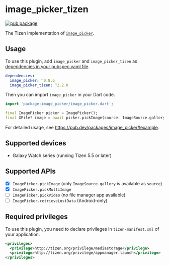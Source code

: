 # image_picker_tizen

[![pub package](https://img.shields.io/pub/v/image_picker_tizen.svg)](https://pub.dev/packages/image_picker_tizen)

The Tizen implementation of [`image_picker`](https://github.com/flutter/plugins/tree/main/packages/image_picker).

## Usage

To use this plugin, add `image_picker` and `image_picker_tizen` as [dependencies in your pubspec.yaml file](https://flutter.io/platform-plugins/).

```yaml
dependencies:
  image_picker: ^0.8.6
  image_picker_tizen: ^2.2.0
```

Then you can import `image_picker` in your Dart code.

``` dart
import 'package:image_picker/image_picker.dart';

final ImagePicker picker = ImagePicker();
final XFile? image = await picker.pickImage(source: ImageSource.gallery);
```

For detailed usage, see https://pub.dev/packages/image_picker#example.

## Supported devices

- Galaxy Watch series (running Tizen 5.5 or later)

## Supported APIs

- [x] `ImagePicker.pickImage` (only `ImageSource.gallery` is available as `source`)
- [x] `ImagePicker.pickMultiImage`
- [ ] `ImagePicker.pickVideo` (no file manager app available)
- [ ] `ImagePicker.retrieveLostData` (Android-only)

## Required privileges

To use this plugin, you need to declare privileges in `tizen-manifest.xml` of your application.

``` xml
<privileges>
  <privilege>http://tizen.org/privilege/mediastorage</privilege>
  <privilege>http://tizen.org/privilege/appmanager.launch</privilege>
</privileges>
```
